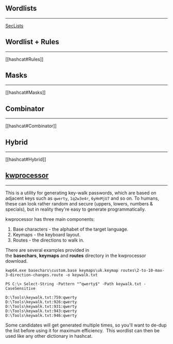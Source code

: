 ## Wordlists

---

[SecLists](https://github.com/danielmiessler/SecLists/tree/master/Passwords)


## Wordlist + Rules

---

[[hashcat#Rules]]


## Masks

---

[[hashcat#Masks]]


## Combinator

---

[[hashcat#Combinator]]


## Hybrid

---

[[hashcat#Hybrid]]


## [kwprocessor](https://github.com/hashcat/kwprocessor)

---

This is a utility for generating key-walk passwords, which are based on adjacent keys such as `qwerty`, `1q2w3e4r`, `6yHnMjU7` and so on. To humans, these can look rather random and secure (uppers, lowers, numbers & specials), but in reality they're easy to generate programmatically.

kwprocessor has three main components:

1. Base characters - the alphabet of the target language.
2. Keymaps - the keyboard layout.
3. Routes - the directions to walk in.

There are several examples provided in the **basechars**, **keymaps** and **routes** directory in the kwprocessor download.

```
kwp64.exe basechars\custom.base keymaps\uk.keymap routes\2-to-10-max-3-direction-changes.route -o keywalk.txt

PS C:\> Select-String -Pattern "^qwerty$" -Path keywalk.txt -CaseSensitive

D:\Tools\keywalk.txt:759:qwerty
D:\Tools\keywalk.txt:926:qwerty
D:\Tools\keywalk.txt:931:qwerty
D:\Tools\keywalk.txt:943:qwerty
D:\Tools\keywalk.txt:946:qwerty
```

Some candidates will get generated multiple times, so you'll want to de-dup the list before using it for maximum efficiency.  This wordlist can then be used like any other dictionary in hashcat.